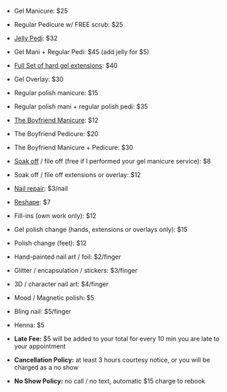 * Gel Manicure: $25
* Regular Pedicure w/ FREE scrub: $25
* [Jelly Pedi](https://www.instagram.com/p/BRd5XWQFAv4/): $32
* Gel Mani \+ Regular Pedi: $45 (add jelly for $5)

* [Full Set of hard gel extensions](https://www.instagram.com/p/BTNK9dEFA2C/): $40

* Gel Overlay: $30

* Regular polish manicure: $15
* Regular polish mani \+ regular polish pedi: $35

* [The Boyfriend Manicure](https://www.instagram.com/p/BQ_nNczlOC9/): $12
* The Boyfriend Pedicure: $20
* The Boyfriend Manicure \+ Pedicure: $30

* [Soak off](https://www.instagram.com/p/BMXVMnRhzVl/) / file off (free if I performed your gel manicure service): $8
* Soak off / file off extensions or overlay: $12
* [Nail repair](https://www.instagram.com/p/BTEiXW4FfAT/): $3/nail
* [Reshape](https://www.instagram.com/p/BTB6E8FFLMo/): $7
* Fill-ins (own work only): $12
* Gel polish change (hands, extensions or overlays only): $15
* Polish change (feet): $12

* Hand-painted nail art / foil: $2/finger
* Glitter / encapsulation / stickers: $3/finger
* 3D / character nail art: $4/finger
* Mood / Magnetic polish: $5
* Bling nail: $5/finger
* Henna: $5

* **Late Fee:** $5 will be added to your total for every 10 min you are late to your appointment
* **Cancellation Policy:** at least 3 hours courtesy notice, or you will be charged as a no show
* **No Show Policy:** no call / no text, automatic $15 charge to rebook
